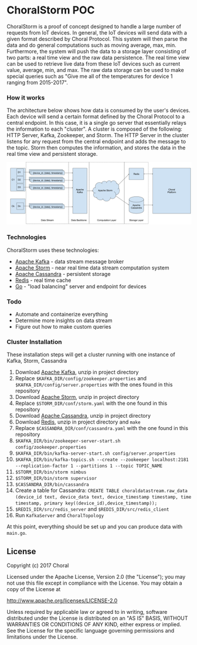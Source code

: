 # ChoralStorm POC
ChoralStorm is a proof of concept designed to handle a large number of requests from IoT devices. In general,
the IoT devices will send data with a given format described by Choral Protocol. This system will then 
parse the data and do general computations such as moving average, max, min. Furthermore, the system will push
the data to a storage layer consisting of two parts: a real time view and the raw data persistence. The real time
view can be used to retrieve live data from these IoT devices such as current value, average, min, and max. The raw
data storage can be used to make special queries such as "Give me all of the temperatures for device 1 ranging from 
2015-2017".

### How it works
The architecture below shows how data is consumed by the user's devices. Each device will send a certain format
defined by the Choral Protocol to a central endpoint. In this case, it is a single go server that essentially 
relays the information to each "cluster". A cluster is composed of the following: HTTP Server, Kafka, Zookeeper, and Storm.
The HTTP Server in the cluster listens for any request from the central endpoint and adds the message to the topic. Storm
then computes the information, and stores the data in the real time view and persistent storage.

![](/architecture.png)

### Technologies
ChoralStorm uses these technologies:

* [Apache Kafka] - data stream message broker
* [Apache Storm] - near real time data stream computation system
* [Apache Cassandra] - persistent storage
* [Redis] - real time cache
* [Go] - "load balancing" server and endpoint for devices 

### Todo
 - Automate and containerize everything
 - Determine more insights on data stream
 - Figure out how to make custom queries
 
### Cluster Installation
These installation steps will get a cluster running with one instance of Kafka, Storm, Cassandra
1. Download [Apache Kafka], unzip in project directory
1. Replace `$KAFKA_DIR/config/zookeeper.properties` and `$KAFKA_DIR/config/server.properties` with the ones found in this repository
1. Download [Apache Storm], unzip in project directory
1. Replace `$STORM_DIR/conf/storm.yaml` with the one found in this repository
1. Download [Apache Cassandra], unzip in project directory
1. Download [Redis], unzip in project directory and `make`
1. Replace `$CASSANDRA_DIR/conf/cassandra.yaml` with the one found in this repository
1. `$KAFKA_DIR/bin/zookeeper-server-start.sh config/zookeeper.properties`
1. `$KAFKA_DIR/bin/kafka-server-start.sh config/server.properties`
1. `$KAFKA_DIR/bin/kafka-topics.sh --create --zookeeper localhost:2181 --replication-factor 1 --partitions 1 --topic TOPIC_NAME`
1. `$STORM_DIR/bin/storm nimbus`
1. `$STORM_DIR/bin/storm supervisor`
1. `$CASSANDRA_DIR/bin/cassandra`
1. Create a table for Cassandra: `CREATE TABLE choraldatastream.raw_data (device_id text, device_data text, device_timestamp timestamp, time timestamp, primary key((device_id),device_timestamp));`
1. `$REDIS_DIR/src/redis_server` and `$REDIS_DIR/src/redis_client`
1. Run `KafkaServer` and `ChoralTopology`

At this point, everything should be set up and you can produce data with `main.go`.

License
----
Copyright (c) 2017 Choral

Licensed under the Apache License, Version 2.0 (the "License");
you may not use this file except in compliance with the License.
You may obtain a copy of the License at

   http://www.apache.org/licenses/LICENSE-2.0

Unless required by applicable law or agreed to in writing, software
distributed under the License is distributed on an "AS IS" BASIS,
WITHOUT WARRANTIES OR CONDITIONS OF ANY KIND, either express or implied.
See the License for the specific language governing permissions and
limitations under the License.

   [Apache Kafka]: <http://http://kafka.apache.org/>
   [Apache Storm]: <http://http://storm.apache.org/>
   [Apache Cassandra]: <http://http://cassandra.apache.org/>
   [Redis]: <http://redis.io>
   [Go]: <http://golang.org>
